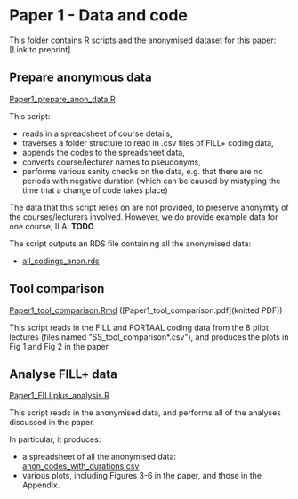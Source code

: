 # Paper 1 - Data and code

This folder contains R scripts and the anonymised dataset for this paper: [Link to preprint]

## Prepare anonymous data

[Paper1_prepare_anon_data.R](Paper1_prepare_anon_data.R)

This script:
* reads in a spreadsheet of course details,
* traverses a folder structure to read in .csv files of FILL+ coding data,
* appends the codes to the spreadsheet data,
* converts course/lecturer names to pseudonyms,
* performs various sanity checks on the data, e.g. that there are no periods with negative duration (which can be caused by mistyping the time that a change of code takes place)

The data that this script relies on are not provided, to preserve anonymity of the courses/lecturers involved. However, we do provide example data for one course, ILA. **TODO**

The script outputs an RDS file containing all the anonymised data:

* [all_codings_anon.rds](all_codings_anon.rds)

## Tool comparison

[Paper1_tool_comparison.Rmd](Paper1_tool_comparison.Rmd) ([Paper1_tool_comparison.pdf](knitted PDF))

This script reads in the FILL and PORTAAL coding data from the 8 pilot lectures (files named "SS_tool_comparison*.csv"), and produces the plots in Fig 1 and Fig 2 in the paper.



## Analyse FILL+ data

[Paper1_FILLplus_analysis.R](Paper1_FILLplus_analysis.R)

This script reads in the anonymised data, and performs all of the analyses discussed in the paper.

In particular, it produces:
* a spreadsheet of all the anonymised data: [anon_codes_with_durations.csv](anon_codes_with_durations.csv)
* various plots, including Figures 3-6 in the paper, and those in the Appendix.

